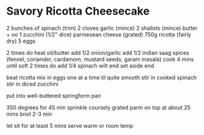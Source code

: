 Savory Ricotta Cheesecake
=========================

2 bunches of spinach (trim)
2 cloves garlic (mince)
2 shallots (mince)
butter + oo
1 zucchini (1/2" dice)
parmesean cheese (grated)
750g ricotta (fairly dry)
5 eggs

2 times do 
  heat oil/butter
  add 1/2 onion/garlic
  add 1/2 indian saag spices (fennel, coriander, cardamom, mustard seeds, garam masala)
  cook 4 mins until soft
  2 times do
    add 1/4 spinach 
    wilt
  end
  set aside
end

beat ricotta
mix in eggs one at a time til quite smooth
stir in cooked spinach
stir in diced zucchini

put into well-buttered springform pan

350 degrees for 45 min
sprinkle coursely grated parm on top at about 25 mins
broil 2-3 min

let sit for at least 5 mins
serve warm or room temp
